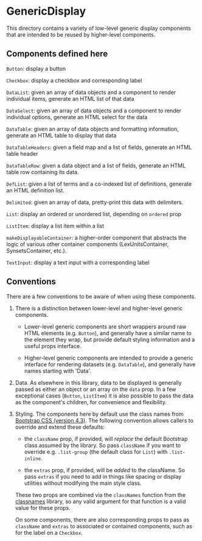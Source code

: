 # GenericDisplay

This directory contains a variety of low-level generic display components that
are intended to be reused by higher-level components.

## Components defined here

`Button`: display a button

`Checkbox`: display a checkbox and corresponding label

`DataList`: given an array of data objects and a component to render
individual items, generate an HTML list of that data

`DataSelect`: given an array of data objects and a component to render
individual options, generate an HTML select for the data

`DataTable`: given an array of data objects and formatting information,
generate an HTML table to display that data

`DataTableHeaders`: given a field map and a list of fields, generate
an HTML table header

`DataTableRow`: given a data object and a list of fields, generate an
HTML table row containing its data.

`DefList`: given a list of terms and a co-indexed list of definitions,
generate an HTML definition list.

`Delimited`: given an array of data, pretty-print this data with
delimiters.

`List`: display an ordered or unordered list, depending on `ordered`
prop

`ListItem`: display a list item within a list

`makeDisplayableContainer`: a higher-order component that abstracts
the logic of various other container components (LexUnitsContainer,
SynsetsContainer, etc.).

`TextInput`: display a text input with a corresponding label

## Conventions

There are a few conventions to be aware of when using these components.

1. There is a distinction between lower-level and higher-level generic
   components.

   - Lower-level generic components are short wrappers around raw HTML
     elements (e.g. `Button`), and generally have a similar name to the
     element they wrap, but provide default styling information and a
     useful props interface.

   - Higher-level generic components are intended to provide a generic
     interface for rendering datasets (e.g. `DataTable`), and
     generally have names starting with 'Data'.

1. Data.  As elsewhere in this library, data to be displayed is
   generally passed as either an object or an array on the `data`
   prop.  In a few exceptional cases (`Button`, `ListItem`) it is also
   possible to pass the data as the component's children, for
   convenience and flexibility.

1. Styling.  The components here by default use the class names from
   [Bootstrap CSS (version 4.3)](https://getbootstrap.com/docs/4.3/layout/overview/).
   The following convention allows callers to override and extend
   these defaults:

   - the `className` prop, if provided, will *replace* the default
     Bootstrap class assumed by the library.  So pass `className` if
     you want to override e.g. `.list-group` (the default class for
     `List`) with `.list-inline`.

   - the `extras` prop, if provided, will be *added* to the className.
     So pass `extras` if you need to add in things like spacing or
     display utilities without modifying the main style class.

   These two props are combined via the `classNames` function from
   the [classnames](https://www.npmjs.com/package/classnames) library,
   so any valid argument for that function is a valid value for these
   props.
     
   On some components, there are also corresponding props to pass as
   `className` and `extras` to associated or contained components,
   such as for the label on a `Checkbox`.
   

